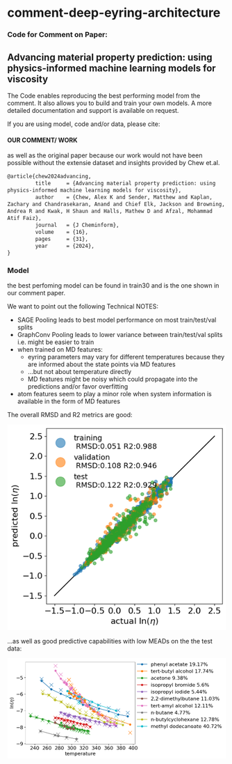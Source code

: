 # comment-deep-eyring-architecture

### Code for Comment on Paper: 
## Advancing material property prediction: using physics-informed machine learning models for viscosity

The Code enables reproducing the best performing model from the comment.
It also allows you to build and train your own models. A more detailed documentation and support is available on request. 

If you are using model, code and/or data, please cite:

#### OUR COMMENT/ WORK

as well as the original paper because our work would not have been possible without the extensie dataset and insights provided by Chew et.al.


```
@article{chew2024advancing,
         title     = {Advancing material property prediction: using physics-informed machine learning models for viscosity},
         author    = {Chew, Alex K and Sender, Matthew and Kaplan, Zachary and Chandrasekaran, Anand and Chief Elk, Jackson and Browning, Andrea R and Kwak, H Shaun and Halls, Mathew D and Afzal, Mohammad Atif Faiz},
         journal   = {J Cheminform},
         volume    = {16},
         pages     = {31},
         year      = {2024},
}
```

### Model

the best perfoming model can be found in train30 and is the one shown in our comment paper. 

We want to point out the following Technical NOTES:

- SAGE Pooling leads to best model performance on most train/test/val splits
- GraphConv Pooling leads to lower variance between train/test/val splits i.e. might be easier to train
- when trained on MD features:
	- eyring parameters may vary for different temperatures because they are informed about the state points via MD features 
	- ...but not about temperature directly
	- MD features might be noisy which could propagate into the predictions and/or favor overfitting
- atom features seem to play a minor role when system information is available in the form of MD features


The overall RMSD and R2 metrics are good:

![](train30/_pub.png)

...as well as good predictive capabilities with low MEADs on the the test data:

![](train30/eyring_pred.png)



